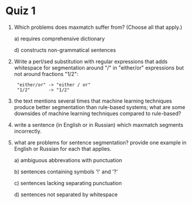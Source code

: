 # Quiz 1

1. Which problems does maxmatch suffer from? (Choose all that
   apply.)

      a) requires comprehensive dictionary
           
      d) constructs non-grammatical sentences

2. Write a perl/sed substitution with regular expressions that
   adds whitespace for segmentation around "/" in "either/or"
   expressions but not around fractions "1/2":

        "either/or" -> "either / or"
        "1/2"       -> "1/2"

3. the text mentions several times that machine learning
   techniques produce better segmentation than rule-based
   systems; what are some downsides of machine learning
   techniques compared to rule-based?

4. write a sentence (in English or in Russian) which maxmatch
   segments incorrectly.

5. what are problems for sentence segmentation? provide one
   example in English or Russian for each that applies.

      a) ambiguous abbrevations with punctuation

      b) sentences containing symbols '!' and '?'

      c) sentences lacking separating punctuation

      d) sentences not separated by whitespace

